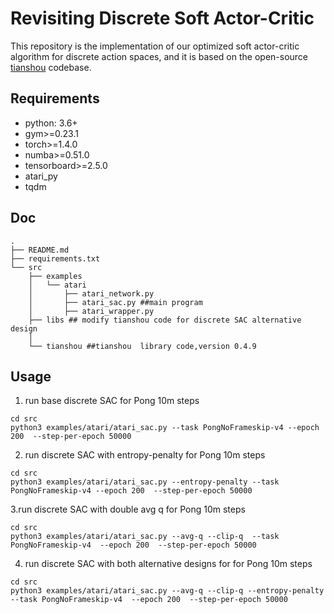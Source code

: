 # Revisiting Discrete Soft Actor-Critic
This repository is the implementation of our optimized soft actor-critic algorithm for discrete action spaces, and it is based on the open-source [tianshou](https://github.com/thu-ml/tianshou) codebase.

## Requirements
- python: 3.6+
- gym>=0.23.1
- torch>=1.4.0
- numba>=0.51.0
- tensorboard>=2.5.0
- atari_py
- tqdm

## Doc
```
.
├── README.md
├── requirements.txt
└── src
    ├── examples
    │   └── atari
    │       ├── atari_network.py
    │       ├── atari_sac.py ##main program
    │       ├── atari_wrapper.py
    ├── libs ## modify tianshou code for discrete SAC alternative design 
    │    
    └── tianshou ##tianshou  library code,version 0.4.9

```


## Usage

1. run base discrete SAC for Pong  10m steps
```
cd src
python3 examples/atari/atari_sac.py --task PongNoFrameskip-v4 --epoch 200  --step-per-epoch 50000
```

2. run  discrete SAC with entropy-penalty for Pong  10m steps
```shell
cd src
python3 examples/atari/atari_sac.py --entropy-penalty --task PongNoFrameskip-v4 --epoch 200  --step-per-epoch 50000
```
3.run  discrete SAC with double avg q for Pong  10m steps
```shell
cd src
python3 examples/atari/atari_sac.py --avg-q --clip-q  --task PongNoFrameskip-v4  --epoch 200  --step-per-epoch 50000
```

4. run discrete SAC with both alternative designs for for Pong  10m steps
```shell
cd src
python3 examples/atari/atari_sac.py --avg-q --clip-q --entropy-penalty --task PongNoFrameskip-v4  --epoch 200  --step-per-epoch 50000
```

